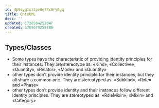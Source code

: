 ```yaml
---
id: 4p9syg1oz2pe0e78c8ry8gq
title: OntoUML
desc: ''
updated: 1720504252047
created: 1709679259786
---
```


## Types/Classes

- Some types have the characteristic of providing identity principles for their instances. They are stereotype as: «Kind», «Collective», «Quantity», «Relator», «Mode» and «Quantity»
- other types don’t provide identity principle for their instances, but they all share a common one. They are stereotyped as: «Subkind», «Role» and «Phase»
- other types don’t provide identity and their instances follow different identity principles. They are stereotyped as: «RoleMixin», «Mixin» and «Category»
